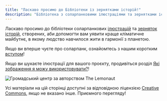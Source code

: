 ```yaml
---
title: "Ласкаво просимо до Бібліотеки із зернятками історій!"
description: "Бібліотека з соларпанковими ілюстраціями та зернятками історій, які допоможуть вам уявити краще кліматичне майбутнє!"
---
```


Ласкаво просимо до бібліотеки соларпанкових [ілюстрацій](/ua/art) та [зерняток історій](/ua/seeds), створених, аби допомогти вам уявити краще кліматичне майбутнє, в якому людство навчилося жити в гармонії з планетою.

Якщо ви вперше чуєте про соларпанк, ознайомтесь з нашим коротким [вступом](/ua/essays/what-is-solarpunk)!

Якщо ви шукаєте ілюстрації для вашого проєкту, продивіться розділ [Які зображення я можу використовувати?](/ua/pages/which-art-can-i-use/)!

![Громадський центр за авторством The Lemonaut](cover.jpg "[Громадський центр](/ua/art/the-lemonaut-community-center/) CC BY-SA 4.0 [The Lemonaut](/ua/authors/thelemonaut)")

Усі матеріали на цій сторінці доступні за відповідною ліцензією [Creative Commons](https://creativecommons.org/share-your-work/cclicenses/), якщо не вказано інше. Приємного перегляду!
